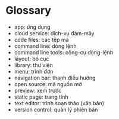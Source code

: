 # Glossary

- app: ứng dụng
- cloud service: dịch-vụ đám-mây
- code files: các tệp mã
- command line: dòng lệnh
- command line tools: công-cụ dòng-lệnh
- layout: bố cục
- library: thư viện
- menu: trình đơn
- navigation bar: thanh điều hướng
- open source: mã nguồn mở
- preview: xem trước
- static page: trang tĩnh
- text editor: trình soạn thảo (văn bản)
- version control: quản lý phiên bản